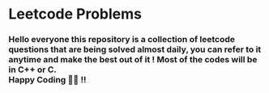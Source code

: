 # Leetcode Problems

### Hello everyone this repository is a collection of leetcode questions that are being solved almost daily, you can refer to it anytime and make the best out of it ! Most of the codes will be in C++ or C. <br>Happy Coding 🥳🥳 !! 
